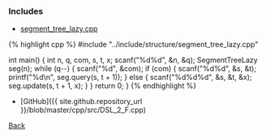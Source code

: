 ### Includes

- [segment_tree_lazy.cpp](../include/structure/segment_tree_lazy)

{% highlight cpp %}
#include "../include/structure/segment_tree_lazy.cpp"

int main() {
  int n, q, com, s, t, x;
  scanf("%d%d", &n, &q);
  SegmentTreeLazy<RangeUpdate> seg(n);
  while (q--) {
    scanf("%d", &com);
    if (com) {
      scanf("%d%d", &s, &t);
      printf("%d\n", seg.query(s, t + 1));
    }
    else {
      scanf("%d%d%d", &s, &t, &x);
      seg.update(s, t + 1, x);
    }
  }
  return 0;
}
{% endhighlight %}

- [GitHub]({{ site.github.repository_url }}/blob/master/cpp/src/DSL_2_F.cpp)

[Back](..)
